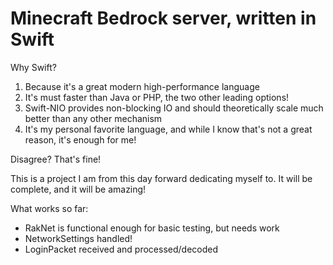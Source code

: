 # Minecraft Bedrock server, written in Swift

Why Swift?

1. Because it's a great modern high-performance language
2. It's must faster than Java or PHP, the two other leading options!
3. Swift-NIO provides non-blocking IO and should theoretically scale much better than any other mechanism
4. It's my personal favorite language, and while I know that's not a great reason, it's enough for me!

Disagree? That's fine!

This is a project I am from this day forward dedicating myself to. It will be complete, and it will be amazing!

What works so far:

* RakNet is functional enough for basic testing, but needs work
* NetworkSettings handled!
* LoginPacket received and processed/decoded

